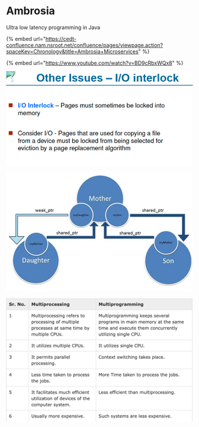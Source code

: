 # Ambrosia

Ultra low latency programming in Java 

{% embed url="https://cedt-confluence.nam.nsroot.net/confluence/pages/viewpage.action?spaceKey=Chronology&title=Ambrosia+Microservices" %}

{% embed url="https://www.youtube.com/watch?v=BD9cRbxWQx8" %}





![](../.gitbook/assets/image%20%2887%29.png)

![](../.gitbook/assets/image%20%28141%29.png)

![](../.gitbook/assets/image%20%28130%29.png)



